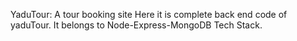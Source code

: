 YaduTour: A tour booking site
Here it is complete back end code of yaduTour.
It belongs to Node-Express-MongoDB Tech Stack. 
